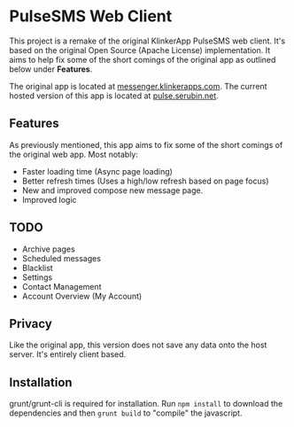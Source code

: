 # PulseSMS Web Client
This project is a remake of the original KlinkerApp PulseSMS web client. It's based on the original Open Source (Apache License) implementation. It aims to help fix some of the short comings of the original app as outlined below under **Features**. 

The original app is located at [messenger.klinkerapps.com](https://messenger.klinkerapps.com/). The current hosted version of this app is located at [pulse.serubin.net](https://pulse.serubin.net). 

## Features
As previously mentioned, this app aims to fix some of the short comings of the original web app. Most notably:
* Faster loading time (Async page loading)
* Better refresh times (Uses a high/low refresh based on page focus)
* New and improved compose new message page.
* Improved logic

## TODO
* Archive pages
* Scheduled messages
* Blacklist 
* Settings
* Contact Management
* Account Overview (My Account)

## Privacy
Like the original app, this version does not save any data onto the host server. It's entirely client based.

## Installation
grunt/grunt-cli is required for installation. Run `npm install` to download the dependencies and then `grunt build` to "compile" the javascript.

